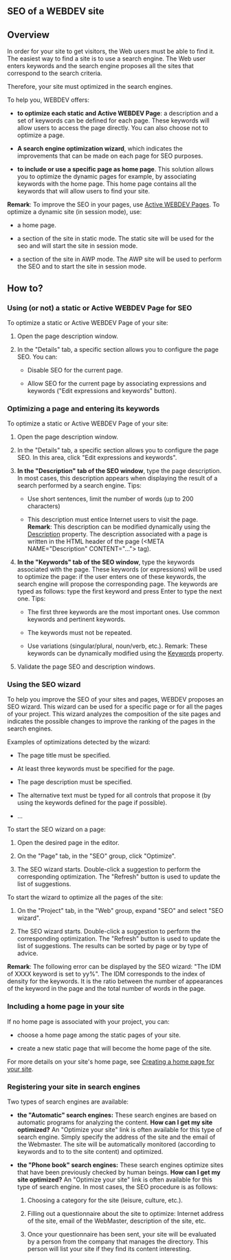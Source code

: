 


## SEO of a WEBDEV site
			



<a name="NOTE1"></a>
<a name="NOTE1_1"></a>


## Overview
<a name="overview_ELTTEXTE000227"></a>
In order for your site to get visitors, the Web users must be able to find it. The easiest way to find a site is to use a search engine. The Web user enters keywords and the search engine proposes all the sites that correspond to the search criteria.

Therefore, your site must optimized in the search engines.

To help you, WEBDEV offers:

- **to optimize each static and Active WEBDEV Page**: a description and a set of keywords can be defined for each page. These keywords will allow users to access the page directly. You can also choose not to optimize a page.

- **A search engine optimization wizard**, which indicates the improvements that can be made on each page for SEO purposes.

- **to include or use a specific page as home page**. This solution allows you to optimize the dynamic pages for example, by associating keywords with the home page. This home page contains all the keywords that will allow users to find your site. 




**Remark**: To improve the SEO in your pages, use [Active WEBDEV Pages](../WDChamp/3539009.md). To optimize a dynamic site (in session mode), use:

- a home page.

- a section of the site in static mode. The static site will be used for the seo and will start the site in session mode.

- a section of the site in AWP mode. The AWP site will be used to perform the SEO and to start the site in session mode.




<a name="NOTE2"></a>
<a name="NOTE2_1"></a>


## How to?
<a name="how_ELTTEXTE000251"></a>


### Using (or not) a static or Active WEBDEV Page for SEO
<a name="using_not_static_active_webdev_page_for_seo_ELTPARAGRAPHE000035"></a>

To optimize a static or Active WEBDEV Page of your site:

1. Open the page description window.

2. In the "Details" tab, a specific section allows you to configure the page SEO. You can:

	- Disable SEO for the current page.

	- Allow SEO for the current page by associating expressions and keywords ("Edit expressions and keywords" button).






<a name="NOTE2_2"></a>


### Optimizing a page and entering its keywords
<a name="optimizing_page_and_entering_its_keywords_ELTPARAGRAPHE000052"></a>

To optimize a static or Active WEBDEV Page of your site:

1. Open the page description window.

2. In the "Details" tab, a specific section allows you to configure the page SEO. In this area, click "Edit expressions and keywords".

3. **In the "Description" tab of the SEO window**, type the page description. In most cases, this description appears when displaying the result of a search performed by a search engine. Tips:

	- Use short sentences, limit the number of words (up to 200 characters)

	- This description must entice Internet users to visit the page.
			**Remark**: This description can be modified dynamically using the [Description](../Proprietes/1000017164.md) property.
			The description associated with a page is written in the HTML header of the page (&lt;META NAME="Description" CONTENT="..."&gt; tag). 




4. **In the "Keywords" tab of the SEO window**, type the keywords associated with the page. These keywords (or expressions) will be used to optimize the page: if the user enters one of these keywords, the search engine will propose the corresponding page. The keywords are typed as follows: type the first keyword and press Enter to type the next one.
	Tips:

	- The first three keywords are the most important ones. Use common keywords and pertinent keywords.

	- The keywords must not be repeated.

	- Use variations (singular/plural, noun/verb, etc.).
			Remark: These keywords can be dynamically modified using the [Keywords](../Proprietes/1000017163.md) property.




5. Validate the page SEO and description windows.



<a name="NOTE2_3"></a>


### Using the SEO wizard
<a name="using_the_seo_wizard_ELTPARAGRAPHE000090"></a>

To help you improve the SEO of your sites and pages, WEBDEV proposes an SEO wizard. This wizard can be used for a specific page or for all the pages of your project. This wizard analyzes the composition of the site pages and indicates the possible changes to improve the ranking of the pages in the search engines.

Examples of optimizations detected by the wizard:

- The page title must be specified.

- At least three keywords must be specified for the page.

- The page description must be specified.

- The alternative text must be typed for all controls that propose it (by using the keywords defined for the page if possible).

- ...




To start the SEO wizard on a page: 

1. Open the desired page in the editor.

2. On the "Page" tab, in the "SEO" group, click "Optimize".

3. The SEO wizard starts. Double-click a suggestion to perform the corresponding optimization. The "Refresh" button is used to update the list of suggestions.




To start the wizard to optimize all the pages of the site: 

1. On the "Project" tab, in the "Web" group, expand "SEO" and select "SEO wizard".

2. The SEO wizard starts. Double-click a suggestion to perform the corresponding optimization. The "Refresh" button is used to update the list of suggestions. The results can be sorted by page or by type of advice.




**Remark**: The following error can be displayed by the SEO wizard: "The IDM of XXXX keyword is set to yy%". The IDM corresponds to the index of density for the keywords. It is the ratio between the number of appearances of the keyword in the page and the total number of words in the page. 
<a name="NOTE2_4"></a>


### Including a home page in your site
<a name="including_home_page_your_site_ELTPARAGRAPHE000142"></a>

If no home page is associated with your project, you can:

- choose a home page among the static pages of your site.

- create a new static page that will become the home page of the site.




For more details on your site's home page, see [Creating a home page for your site](../WDChamp/2030010.md).
<a name="NOTE2_5"></a>


### Registering your site in search engines
<a name="registering_your_site_search_engines_ELTPARAGRAPHE000157"></a>

Two types of search engines are available:

- **the "Automatic" search engines:**
	These search engines are based on automatic programs for analyzing the content.
	**How can I get my site optimized?**
	An "Optimize your site" link is often available for this type of search engine. Simply specify the address of the site and the email of the Webmaster. The site will be automatically monitored (according to keywords and to to the site content) and optimized.

- **the "Phone book" search engines:**
	These search engines optimize sites that have been previously checked by human beings.
	**How can I get my site optimized?**
	An "Optimize your site" link is often available for this type of search engine. 
	In most cases, the SEO procedure is as follows: 

	1. Choosing a category for the site (leisure, culture, etc.). 

	2. Filling out a questionnaire about the site to optimize: Internet address of the site, email of the WebMaster, description of the site, etc.

	3. Once your questionnaire has been sent, your site will be evaluated by a person from the company that manages the directory. This person will list your site if they find its content interesting.








